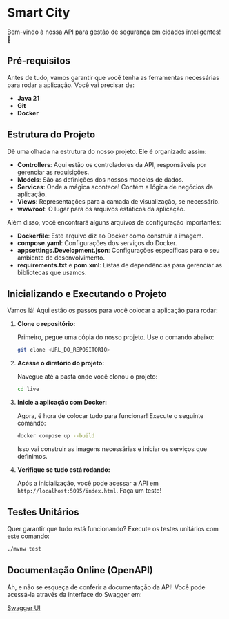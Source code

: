 # Smart City

Bem-vindo à nossa API para gestão de segurança em cidades inteligentes! 🚀

## Pré-requisitos

Antes de tudo, vamos garantir que você tenha as ferramentas necessárias para rodar a aplicação. Você vai precisar de:

- **Java 21**
- **Git**
- **Docker**

## Estrutura do Projeto

Dê uma olhada na estrutura do nosso projeto. Ele é organizado assim:

- **Controllers**: Aqui estão os controladores da API, responsáveis por gerenciar as requisições.
- **Models**: São as definições dos nossos modelos de dados.
- **Services**: Onde a mágica acontece! Contém a lógica de negócios da aplicação.
- **Views**: Representações para a camada de visualização, se necessário.
- **wwwroot**: O lugar para os arquivos estáticos da aplicação.

Além disso, você encontrará alguns arquivos de configuração importantes:

- **Dockerfile**: Este arquivo diz ao Docker como construir a imagem.
- **compose.yaml**: Configurações dos serviços do Docker.
- **appsettings.Development.json**: Configurações específicas para o seu ambiente de desenvolvimento.
- **requirements.txt** e **pom.xml**: Listas de dependências para gerenciar as bibliotecas que usamos.

## Inicializando e Executando o Projeto

Vamos lá! Aqui estão os passos para você colocar a aplicação para rodar:

1. **Clone o repositório:**

   Primeiro, pegue uma cópia do nosso projeto. Use o comando abaixo:

   ```sh
   git clone <URL_DO_REPOSITORIO>
   ```

2. **Acesse o diretório do projeto:**

   Navegue até a pasta onde você clonou o projeto:

   ```sh
   cd live
   ```

3. **Inicie a aplicação com Docker:**

   Agora, é hora de colocar tudo para funcionar! Execute o seguinte comando:

   ```sh
   docker compose up --build
   ```

   Isso vai construir as imagens necessárias e iniciar os serviços que definimos.

4. **Verifique se tudo está rodando:**

   Após a inicialização, você pode acessar a API em `http://localhost:5095/index.html`. Faça um teste!

## Testes Unitários

Quer garantir que tudo está funcionando? Execute os testes unitários com este comando:

```sh
./mvnw test
```

## Documentação Online (OpenAPI)

Ah, e não se esqueça de conferir a documentação da API! Você pode acessá-la através da interface do Swagger em:

[Swagger UI](http://localhost:5095/swagger-ui/index.html)